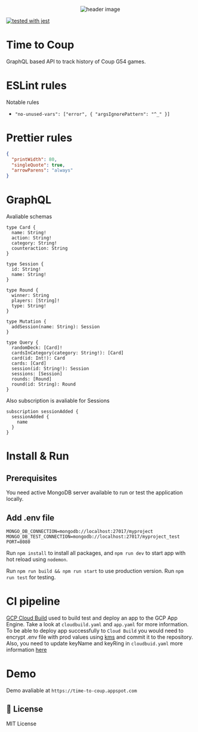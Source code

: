 <p align="center"><img src="https://storage.googleapis.com/time-to-coup-api/twitter_header_photo_2.png" alt="header image"></p>

[![tested with jest](https://img.shields.io/badge/tested_with-jest-99424f.svg)](https://github.com/facebook/jest)

# Time to Coup

GraphQL based API to track history of Coup G54 games.

# ESLint rules

Notable rules

- `"no-unused-vars": ["error", { "argsIgnorePattern": "^_" }]`

# Prettier rules

```json
{
  "printWidth": 80,
  "singleQuote": true,
  "arrowParens": "always"
}
```

# GraphQL

Avaliable schemas

```gql
type Card {
  name: String!
  action: String!
  category: String!
  counteraction: String
}

type Session {
  id: String!
  name: String!
}

type Round {
  winner: String
  players: [String]!
  type: String!
}

type Mutation {
  addSession(name: String): Session
}

type Query {
  randomDeck: [Card]!
  cardsInCategory(category: String!): [Card]
  card(id: Int!): Card
  cards: [Card]
  session(id: String!): Session
  sessions: [Session]
  rounds: [Round]
  round(id: String): Round
}
```

Also subscription is avaliable for Sessions

```gql
subscription sessionAdded {
  sessionAdded {
    name
  }
}
```

# Install & Run

## Prerequisites

You need active MongoDB server available to run or test the application locally.

## Add .env file

```shell
MONGO_DB_CONNECTION=mongodb://localhost:27017/myproject
MONGO_DB_TEST_CONNECTION=mongodb://localhost:27017/myproject_test
PORT=8080
```

Run `npm install` to install all packages, and `npm run dev` to start app with hot reload using `nodemon`.

Run `npm run build && npm run start` to use production version.
Run `npm run test` for testing.

# CI pipeline

[GCP Cloud Build](https://cloud.google.com/cloud-build/) used to build test and deploy an app to the GCP App Engine. Take a look at `cloudbuild.yaml` and `app.yaml` for more information. To be able to deploy app successfully to `Cloud Build` you would need to encrypt .env file with prod values using [kms](https://cloud.google.com/kms/) and commit it to the repository. Also, you need to update keyName and keyRing in `cloudbuid.yaml` more information [here](https://cloud.google.com/kms/docs/encrypt-decrypt)

# Demo

Demo avaliable at `https://time-to-coup.appspot.com`

## 📄 License

MIT License
